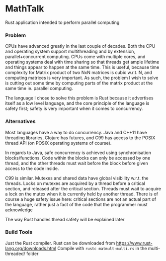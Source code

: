 # MathTalk
Rust application intended to perform parallel computing

### Problem
CPUs have advanced greatly in the last couple of decades. Both the CPU and operating system support multithreading and by extension, parallel+concurrent computing. CPUs come with multiple cores, and operating systems deal with time sharing so that threads get ample lifetime and things appear to happen at the same time. This is useful, because time complexity for Matrix product of two NxN matrices is cubic w.r.t. N, and computing matrices is very important. As such, the problem I wish to solve is cutting out some time by computing parts of the matrix product at the same time ie. parallel computing.

The language I chose to solve this problem is Rust because it advertises itself as a low level language, and the core principle of the language is safety first; safety is very important when it comes to concurrency.

### Alternatives
Most languages have a way to do concurrency. Java and C++11 have threading libraries, Clojure has futures, and C99 has access to the POSIX thread API (on POSIX operating systems of course).

In regards to Java, safe concurrency is achieved using synchronisation blocks/functions. Code within the blocks can only be accessed by one thread, and the other threads must wait before the block before given access to the code inside.

C99 is similar. Mutexes and shared data have global visibility w.r.t. the threads. Locks on mutexes are acquired by a thread before a critical section, and released after the critical section. Threads must wait to acquire a lock on the mutex when it is currently held by another thread. There is of course a huge safety issue here: 
 critical sections are not an actual part of the language, rather just a fact of the code that the programmer must acknowledge

The way Rust handles thread safety will be explained later

### Build Tools
Just the Rust compiler.
Rust can be downloaded from https://www.rust-lang.org/downloads.html
Compile with `rustc matmult-multi.rs` in the multi-threaded/ folder
